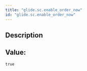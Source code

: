 ```yaml
---
title: "glide.sc.enable_order_now"
id: "glide.sc.enable_order_now"
---
```

## Description



## Value: 
```
true
```